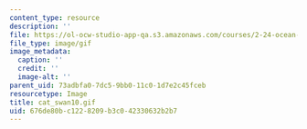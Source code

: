 ```yaml
---
content_type: resource
description: ''
file: https://ol-ocw-studio-app-qa.s3.amazonaws.com/courses/2-24-ocean-wave-interaction-with-ships-and-offshore-energy-systems-13-022-spring-2002/676de80bc1228209b3c042330632b2b7_cat_swan10.gif
file_type: image/gif
image_metadata:
  caption: ''
  credit: ''
  image-alt: ''
parent_uid: 73adbfa0-7dc5-9bb0-11c0-1d7e2c45fceb
resourcetype: Image
title: cat_swan10.gif
uid: 676de80b-c122-8209-b3c0-42330632b2b7
---
```

